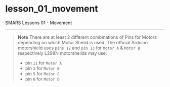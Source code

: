 # lesson_01_movement
SMARS Lessons 01 - Movement

---

> **Note** There are at least 2 different combinations of Pins for Motors depending on which Motor Sheild is used.
> The official Arduino motorshield uses `pins 12` and `pin 13` for `Motor A` & `Motor B` respectively
> L298N motorsheilds may use:
>
> - pin `11` for `Motor A`
> - pin `3` for `Motor B`
> - pin `5` for `Motor C`
> - pin `6` for `Motor D` 

